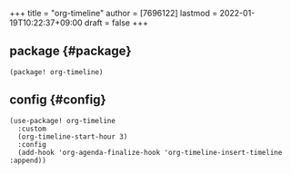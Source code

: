 +++
title = "org-timeline"
author = [7696122]
lastmod = 2022-01-19T10:22:37+09:00
draft = false
+++

## package {#package}

```elisp
(package! org-timeline)
```


## config {#config}

```elisp
(use-package! org-timeline
  :custom
  (org-timeline-start-hour 3)
  :config
  (add-hook 'org-agenda-finalize-hook 'org-timeline-insert-timeline :append))
```
